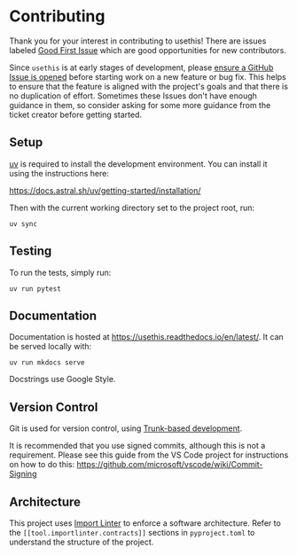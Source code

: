 # Contributing

Thank you for your interest in contributing to usethis! There are issues labeled
[Good First Issue](https://github.com/nathanjmcdougall/usethis-python/issues?q=is%3Aissue%20state%3Aopen%20label%3A%22good%20first%20issue%22)
which are good opportunities for new contributors.

Since `usethis` is at early stages of development, please
[ensure a GitHub Issue is opened](https://github.com/nathanjmcdougall/usethis-python/issues)
before starting work on a new feature or bug fix. This helps to ensure that the
feature is aligned with the project's goals and that there is no duplication of effort. Sometimes these Issues don't have enough guidance in them, so consider asking for some more guidance from the ticket creator before getting started.

## Setup

[uv](https://github.com/astral-sh/uv) is required to install the development
environment. You can install it using the instructions here:

<https://docs.astral.sh/uv/getting-started/installation/>

Then with the current working directory set to the project root, run:

```shell
uv sync
```

## Testing

To run the tests, simply run:

```shell
uv run pytest
```

## Documentation

Documentation is hosted at <https://usethis.readthedocs.io/en/latest/>. It can be served
locally with:

```shell
uv run mkdocs serve
```

Docstrings use Google Style.

## Version Control

Git is used for version control, using
[Trunk-based development](https://trunkbaseddevelopment.com/).

It is recommended that you use signed commits, although this is not a requirement.
Please see this guide from the VS Code project for instructions on how to do this:
<https://github.com/microsoft/vscode/wiki/Commit-Signing>

## Architecture

This project uses [Import Linter](https://import-linter.readthedocs.io/en/stable/) to
enforce a software architecture. Refer to the `[[tool.importlinter.contracts]]` sections
in `pyproject.toml` to understand the structure of the project.
